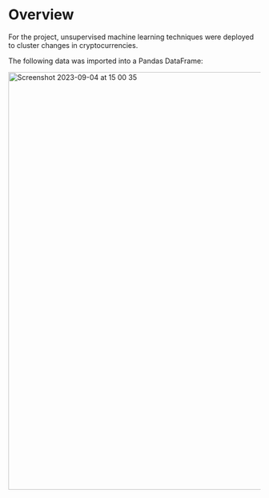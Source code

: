 # Overview

For the project, unsupervised machine learning techniques were deployed to cluster changes in cryptocurrencies.

The following data was imported into a Pandas DataFrame:

<img width="836" alt="Screenshot 2023-09-04 at 15 00 35" src="https://github.com/ashejaz/CryptoClustering/assets/127614970/ba467dc0-4f60-4d3f-a824-97e328e0efe4">

